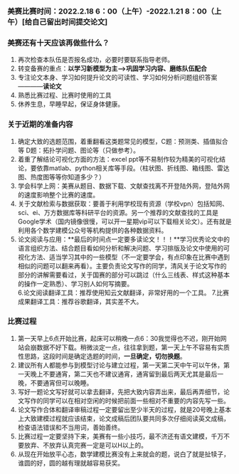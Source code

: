 ### 美赛比赛时间：2022.2.18 6：00（上午）-2022.1.21 8：00（上午）[给自己留出时间提交论文]

### 美赛还有十天应该再做些什么？

1. 再次检查本队伍是否报名成功，必要时要联系指导老师。  
2. 转变备赛的重点：**以学习新模型为主-->巩固学习内容、磨练队伍配合**  
3. 专注论文本身、学习如何提升论文的可读性、学习如何分析问题组织答案————**读论文**    
4.  熟悉比赛过程、比赛时使用的工具  
5.  休养生息，早睡早起，保证身体健康。

### 关于近期的准备内容
1. 确定大致的选题范围，着重翻看这类题常见的模型，C题：预测类、插值拟合等 D题：拓扑学问题、图论等（只做参考）。  
2. 着重了解结论可视化方面的方法：excel ppt等不易制作较为精美的可视化结论，要依靠matlab、python相关库等手段。（柱状图、折线图、箱线图、雷达图、热度图等等你知道多少？）  
3. 学会科学上网：美赛从题目、数据下载、文献查找离不开登陆外网，登陆外网的速度影响整个比赛的速度。  
4. 关于文献检索与数据获取：要善于利用学校现有资源（学校vpn）包括知网、sci、ei、万方数据库等科研平台的资源。另一个推荐的文献查找的工具是Google学术（国内镜像很慢，可以开一星期vip可以下载相关论文）。还有就是利用各个数学建模公众号等机构提供的各种数据资料。  
5. 论文阅读与应用：**最后的时间点一定要多读论文！！！**学习优秀论文中的语言组织方法、结合题目看如何分析和解决问题、学习排版及论文中使用的可视化方法、适当学习其中的一些模型（不一定要学会，有点印象在比赛中遇到相似的问题可以翻来再看）。主要负责论文写作的同学，清风关于论文写作的部分的讲解需要看过，关于国赛的部分可以跳过（什么三线表、样式这种基本的操作一定熟悉）、学习别人如何写摘要。  
6.论文阅读翻译工具：推荐使用知云文献翻译，非常好用的一个工具。
7.比赛成果翻译工具：推荐谷歌翻译，其实差不大。
### 比赛过程
1. 第一天早上6点开始比赛，起床可以稍晚一点6：30我觉得也不迟，刚开始网站会崩数据不好下载。稍微淡定一点，往往拿到题，第一天上午不容易有实质性思路，这段时间是确定选题的时间，**一旦确定，切勿换题**。  
2. 建议所有人都能参与到模型讨论与建立过程，第一天第二天中午可以午休，第一天晚上不要通宵，第二天也不建议通宵，通宵留到最后两天尤其是最后一晚，不要通宵但可以晚睡。  
3. 写好一题论文写好就可以拿去翻译，先把大致内容弄出来，最后再弄细节，论文写作的同学可以在相对空闲的时候把前面一些相对不重要的内容先写一些。
4. 论文写作合体和翻译审稿过程一定要留出至少半天的过程，就是20号晚上基本上大致建模过程就应该结束，论文成稿后团队要共同多次仔细阅读英文成稿，检查语法错误和不当用词，善始善终。  
5.  比赛过程一定要坚持下来，美赛有一些小技巧，最不济还有语文建模，千万不要放弃、不放弃认真完赛一定是可以H以上的。
6.  从现在开始放平心态，数学建模比赛没有上来就会的题，说白了就是扯犊子，谁圆的好，圆的越有理就越容易获奖。



